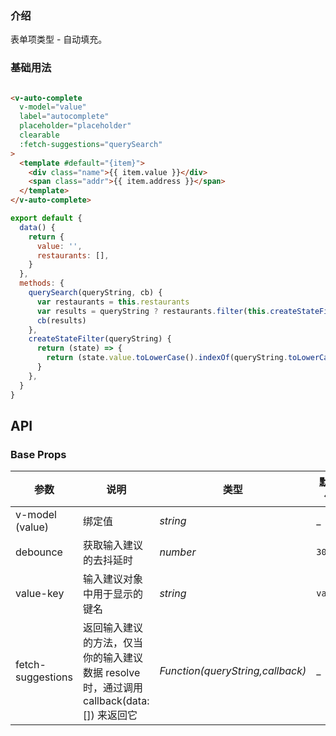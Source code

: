 ### 介绍

表单项类型 - 自动填充。

### 基础用法

```html

<v-auto-complete
  v-model="value"
  label="autocomplete"
  placeholder="placeholder"
  clearable
  :fetch-suggestions="querySearch"
>
  <template #default="{item}">
    <div class="name">{{ item.value }}</div>
    <span class="addr">{{ item.address }}</span>
  </template>
</v-auto-complete>
```

```js
export default {
  data() {
    return {
      value: '',
      restaurants: [],
    }
  },
  methods: {
    querySearch(queryString, cb) {
      var restaurants = this.restaurants
      var results = queryString ? restaurants.filter(this.createStateFilter(queryString)) : restaurants
      cb(results)
    },
    createStateFilter(queryString) {
      return (state) => {
        return (state.value.toLowerCase().indexOf(queryString.toLowerCase()) === 0)
      }
    },
  }
}
```

## API

### Base Props

| 参数   | 说明           | 类型      | 默认值 |
| ------ | -------------- | --------- | ------ |
| v-model (value) | 绑定值 | _string_  | _    |
| debounce | 获取输入建议的去抖延时   | _number_  | `300`    |
| value-key | 输入建议对象中用于显示的键名 | _string_  | `value`    |
| fetch-suggestions   | 返回输入建议的方法，仅当你的输入建议数据 resolve 时，通过调用 callback(data:[]) 来返回它 | _Function(queryString,callback)_  | _    |